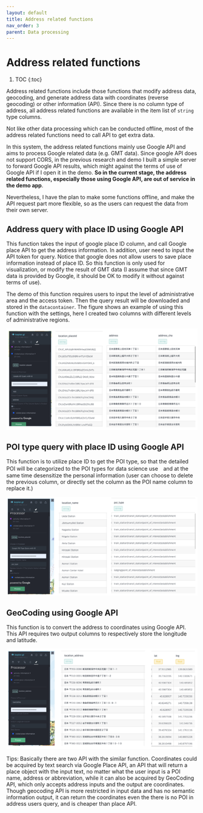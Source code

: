 ```yaml
---
layout: default
title: Address related functions
nav_order: 3 
parent: Data processing
---
```


# Address related functions


1. TOC
{:toc}

Address related functions include those functions that modify address data, geocoding, and generate address data with coordinates (reverse geocoding) or other information (API). Since there is no column type of address, all address related functions are available in the item list of `string` type columns. 

Not like other data processing which can be conducted offline, most of the address related functions need to call API to get extra data.

In this system, the address related functions mainly use Google API and aims to process Google related data (e.g. GMT data). Since google API does not support CORS, in the previous research and demo I built a simple server to forward Google API results, which might against the terms of use of Google API if I open it in the demo. **So in the current stage, the address related functions, especially those using Google API, are out of service in the demo app**. 

Nevertheless, I have the plan to make some functions offline, and make the API request part more flexible, so as the users can request the data from their own server.

## Address query with place ID using Google API 

This function takes the input of google place ID column, and call Google place API to get the address information. In addition, user need to input the API token for query. Notice that google does not allow users to save place information instead of place ID. So this function is only used for visualization, or modify the result of GMT data (I assume that since GMT data is provided by Google, it should be OK to modify it without against terms of use).

The demo of this function requires users to input the level of administrative area and the access token. Then the query result will be downloaded and stored in the `datacontainer`. The figure shows an example of using this function with the settings, here I created two columns with different levels of administrative regions.

![image](../images/google-api-query-v2.png)

## POI type query with place ID using Google API

This function is to utilize place ID to get the POI type, so that the detailed POI will be categorized to the POI types for data science use　and at the same time desensitize the personal information (user can choose to delete the previous column, or directly set the column as the POI name column to replace it.)

![image](../images/place_to_place_type%20.png)


## GeoCoding using Google API

This function is to convert the address to coordinates using Google API. This API requires two output columns to respectively store the longitude and latitude.

![image](../images/geocoding_result.png)

Tips: Basically there are two API with the similar function. Coordinates could be acquired by text search via Google Place API, an API that will return a place object with the input text, no matter what the user input is a POI name, address or abbreviation, while it can also be acquired by GeoCoding API, which only accepts address inputs and the output are coordinates. Though geocoding API is more restricted in input data and has no semantic information output, it can return the coordinates even the there is no POI in address users query, and is cheaper than place API. 


























